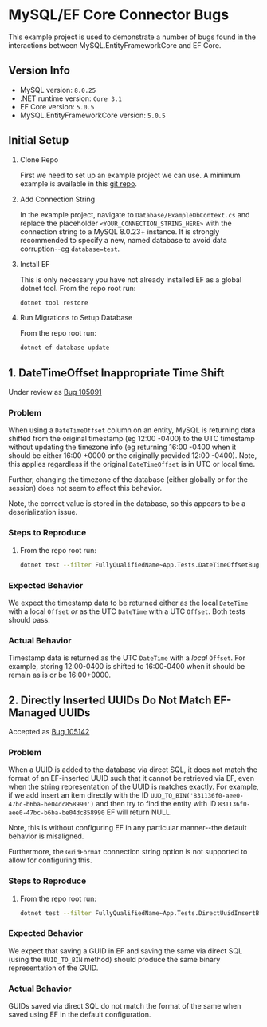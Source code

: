 # MySQL/EF Core Connector Bugs

This example project is used to demonstrate a number of bugs found in the interactions between MySQL.EntityFrameworkCore and EF Core.

## Version Info

- MySQL version: `8.0.25`
- .NET runtime version: `Core 3.1`
- EF Core version: `5.0.5`
- MySQL.EntityFrameworkCore version: `5.0.5`

## Initial Setup

1. Clone Repo

    First we need to set up an example project we can use. A minimum example is available in this [git repo](https://github.com/danielloganking/mysql-efcore-bugs).

2. Add Connection String

    In the example project, navigate to `Database/ExampleDbContext.cs` and replace the placeholder `<YOUR_CONNECTION_STRING_HERE>` with the connection string to a MySQL 8.0.23+ instance. It is strongly recommended to specify a new, named database to avoid data corruption--eg `database=test`.

3. Install EF

    This is only necessary you have not already installed EF as a global dotnet tool. From the repo root run:

    ```sh
    dotnet tool restore
    ```

4. Run Migrations to Setup Database

    From the repo root run:

    ```sh
    dotnet ef database update
    ```

## 1. DateTimeOffset Inappropriate Time Shift

Under review as [Bug 105091](https://bugs.mysql.com/bug.php?id=105091)

### Problem

When using a `DateTimeOffset` column on an entity, MySQL is returning data shifted from the original timestamp (eg 12:00 -0400) to the UTC timestamp without updating the timezone info (eg returning 16:00 -0400 when it should be either 16:00 +0000 or the originally provided 12:00 -0400). Note, this applies regardless if the original `DateTimeOffset` is in UTC or local time.

Further, changing the timezone of the database (either globally or for the session) does not seem to affect this behavior.

Note, the correct value is stored in the database, so this appears to be a deserialization issue.

### Steps to Reproduce

1. From the repo root run:

    ```sh
    dotnet test --filter FullyQualifiedName~App.Tests.DateTimeOffsetBug
    ```

### Expected Behavior

We expect the timestamp data to be returned either as the local `DateTime` with a local `Offset` _or_ as the UTC `DateTime` with a UTC `Offset`. Both tests should pass.

### Actual Behavior

Timestamp data is returned as the UTC `DateTime` with a _local_ `Offset`. For example, storing 12:00-0400 is shifted to 16:00-0400 when it should be remain as is or be 16:00+0000.

## 2. Directly Inserted UUIDs Do Not Match EF-Managed UUIDs

Accepted as [Bug 105142](https://bugs.mysql.com/bug.php?id=105142)

### Problem

When a UUID is added to the database via direct SQL, it does not match the format of an EF-inserted UUID such that it cannot be retrieved via EF, even when the string representation of the UUID is matches exactly. For example, if we add insert an item directly with the ID `UUD_TO_BIN('831136f0-aee0-47bc-b6ba-be04dc858990')` and then try to find the entity with ID `831136f0-aee0-47bc-b6ba-be04dc858990` EF will return NULL.

Note, this is without configuring EF in any particular manner--the default behavior is misaligned.

Furthermore, the `GuidFormat` connection string option is not supported to allow for configuring this.

### Steps to Reproduce

1. From the repo root run:

    ```sh
    dotnet test --filter FullyQualifiedName~App.Tests.DirectUuidInsertBug
    ```

### Expected Behavior

We expect that saving a GUID in EF and saving the same via direct SQL (using the `UUID_TO_BIN` method) should produce the same binary representation of the GUID.

### Actual Behavior

GUIDs saved via direct SQL do not match the format of the same when saved using EF in the default configuration.
